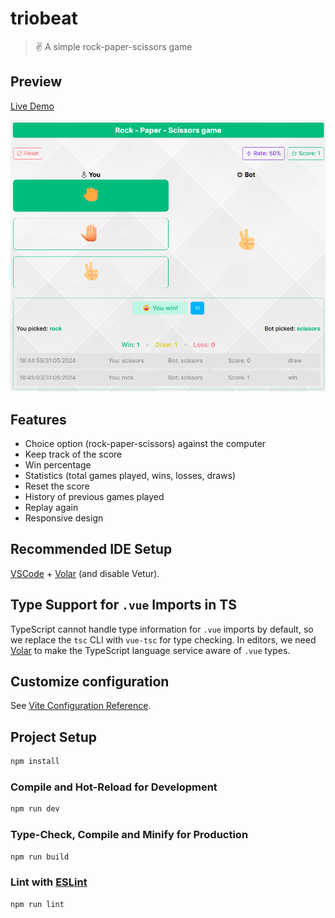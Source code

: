 # triobeat

> ✌️ A simple rock-paper-scissors game

## Preview

[Live Demo](https://triobeat.vercel.app/)

![Preview](./public/preview.png)

## Features

- Choice option (rock-paper-scissors) against the computer
- Keep track of the score
- Win percentage
- Statistics (total games played, wins, losses, draws)
- Reset the score
- History of previous games played
- Replay again
- Responsive design

## Recommended IDE Setup

[VSCode](https://code.visualstudio.com/) + [Volar](https://marketplace.visualstudio.com/items?itemName=Vue.volar) (and disable Vetur).

## Type Support for `.vue` Imports in TS

TypeScript cannot handle type information for `.vue` imports by default, so we replace the `tsc` CLI with `vue-tsc` for type checking. In editors, we need [Volar](https://marketplace.visualstudio.com/items?itemName=Vue.volar) to make the TypeScript language service aware of `.vue` types.

## Customize configuration

See [Vite Configuration Reference](https://vitejs.dev/config/).

## Project Setup

```sh
npm install
```

### Compile and Hot-Reload for Development

```sh
npm run dev
```

### Type-Check, Compile and Minify for Production

```sh
npm run build
```

### Lint with [ESLint](https://eslint.org/)

```sh
npm run lint
```

